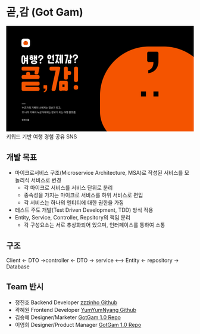 # 곧,감 (Got Gam)
![gotgam](asset/gotgam.png)
키워드 기반 여행 경험 공유 SNS
## 개발 목표
- 마이크로서비스 구조(Microservice Architecture, MSA)로 작성된 서비스를 모놀리식 서비스로 변경
  - 각 마이크로 서비스를 서비스 단위로 분리
  - 종속성을 가지는 마이크로 서비스를 하위 서비스로 편입
  - 각 서비스는 하나의 엔티티에 대한 권한을 가짐
- 테스트 주도 개발(Test Driven Development, TDD) 방식 적용
- Entity, Service, Controller, Repsitory의 책임 분리
  - 각 구성요소는 서로 추상화되어 있으며, 인터페이스를 통하여 소통
## 구조 
Client <- DTO ->controller <- DTO -> service <--> Entity <- repository -> Database
## Team 반시
- 정진호 Backend Developer [zzzinho Github](https://github.com/zzzinho)
- 곽혜원 Frontend Developer [YumYumNyang Github](https://github.com/YumYumNyang)
- 김승혜 Designer/Marketer [GotGam 1.0 Repo](https://github.com/bannsi/got-gam-client)
- 이영희 Designer/Product Manager [GotGam 1.0 Repo](https://github.com/bannsi/got-gam-client)